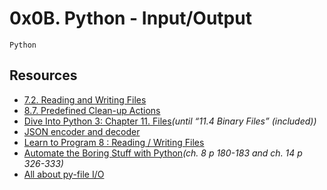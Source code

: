 # 0x0B. Python - Input/Output
`Python`

## Resources

- [7.2. Reading and Writing Files](https://docs.python.org/3/tutorial/inputoutput.html#reading-and-writing-files)
- [8.7. Predefined Clean-up Actions](https://docs.python.org/3/tutorial/errors.html#predefined-clean-up-actions)
- [Dive Into Python 3: Chapter 11. Files](https://histo.ucsf.edu/BMS270/diveintopython3-r802.pdf)*(until “11.4 Binary Files” (included))*
- [JSON encoder and decoder](https://docs.python.org/3/library/json.html)
- [Learn to Program 8 : Reading / Writing Files](https://www.youtube.com/watch?v=EukxMIsNeqU)
- [Automate the Boring Stuff with Python](https://automatetheboringstuff.com/)*(ch. 8 p 180-183 and ch. 14 p 326-333)*
- [All about py-file I/O](https://techvidvan.com/tutorials/python-file-read-write/)
